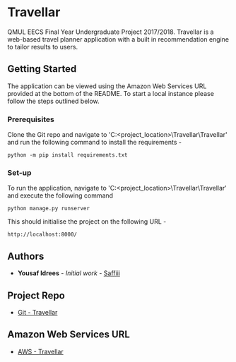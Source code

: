 # Travellar

QMUL EECS Final Year Undergraduate Project 2017/2018. Travellar is a web-based travel planner application with a built in recommendation engine to tailor results to users.

## Getting Started

The application can be viewed using the Amazon Web Services URL provided at the bottom of the README. To start a local instance please follow the steps outlined below.

### Prerequisites

Clone the Git repo and navigate to 'C:\<project_location>\Travellar\Travellar' and run the following command to install the requirements - 

```
python -m pip install requirements.txt
```

### Set-up


To run the application, navigate to 'C:\<project_location>\Travellar\Travellar' and execute the following command

```
python manage.py runserver
```

This should initialise the project on the following URL - 
```
http://localhost:8000/
```

## Authors

* **Yousaf Idrees** - *Initial work* - [Saffiii](https://github.com/Saffiii)


## Project Repo

* [Git - Travellar](https://github.com/Saffiii/Travellar)

## Amazon Web Services URL

* [AWS - Travellar](http://travellar.hfeifbvqet.eu-west-2.elasticbeanstalk.com/)